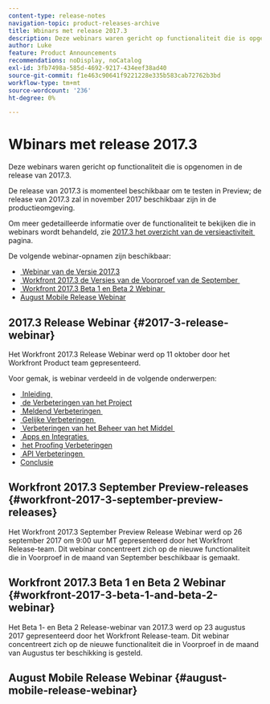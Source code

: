 ```yaml
---
content-type: release-notes
navigation-topic: product-releases-archive
title: Wbinars met release 2017.3
description: Deze webinars waren gericht op functionaliteit die is opgenomen in de release van 2017.3.
author: Luke
feature: Product Announcements
recommendations: noDisplay, noCatalog
exl-id: 3fb7498a-585d-4692-9217-434eef38ad40
source-git-commit: f1e463c90641f9221228e335b583cab72762b3bd
workflow-type: tm+mt
source-wordcount: '236'
ht-degree: 0%

---
```


# Wbinars met release 2017.3

Deze webinars waren gericht op functionaliteit die is opgenomen in de release van 2017.3. 

De release van 2017.3 is momenteel beschikbaar om te testen in Preview; de release van 2017.3 zal in november 2017 beschikbaar zijn in de productieomgeving.

Om meer gedetailleerde informatie over de functionaliteit te bekijken die in webinars wordt behandeld, zie [&#x200B; 2017.3 het overzicht van de versieactiviteit &#x200B;](../../../../product-announcements/product-releases/quarterly-release-archive/2017.3-release-activity/2017-3-release-activity-overview.md) pagina.

De volgende webinar-opnamen zijn beschikbaar:

* [&#x200B; Webinar van de Versie 2017.3 &#x200B;](#2017-3-release-webinar)
* [&#x200B; Workfront 2017.3 de Versies van de Voorproef van de September &#x200B;](#workfront-2017-3-september-preview-releases)
* [&#x200B; Workfront 2017.3 Beta 1 en Beta 2 Webinar &#x200B;](#workfront-2017-3-beta-1-and-beta-2-webinar)
* [August Mobile Release Webinar](#august-mobile-release-webinar)

## 2017.3 Release Webinar {#2017-3-release-webinar}

Het Workfront 2017.3 Release Webinar werd op 11 oktober door het Workfront Product team gepresenteerd.  

Voor gemak, is webinar verdeeld in de volgende onderwerpen:

* [&#x200B; Inleiding &#x200B;](#introduction)
* [&#x200B; de Verbeteringen van het Project &#x200B;](#project-enhancements)
* [&#x200B; Meldend Verbeteringen &#x200B;](#reporting-enhancements)
* [&#x200B; Gelijke Verbeteringen &#x200B;](#agile-enhancements)
* [&#x200B; Verbeteringen van het Beheer van het Middel &#x200B;](#resource-management-enhancements)
* [&#x200B; Apps en Integraties &#x200B;](#apps-and-integrations)
* [&#x200B; het Proofing Verbeteringen &#x200B;](#proofing-enhancements)
* [&#x200B; API Verbeteringen &#x200B;](#api-enhancements)
* [Conclusie](#conclusion)

## Workfront 2017.3 September Preview-releases {#workfront-2017-3-september-preview-releases}

Het Workfront 2017.3 September Preview Release Webinar werd op 26 september 2017 om 9:00 uur MT gepresenteerd door het Workfront Release-team. Dit webinar concentreert zich op de nieuwe functionaliteit die in Voorproef in de maand van September beschikbaar is gemaakt.

## Workfront 2017.3 Beta 1 en Beta 2 Webinar {#workfront-2017-3-beta-1-and-beta-2-webinar}

Het Beta 1- en Beta 2 Release-webinar van 2017.3 werd op 23 augustus 2017 gepresenteerd door het Workfront Release-team. Dit webinar concentreert zich op de nieuwe functionaliteit die in Voorproef in de maand van Augustus ter beschikking is gesteld.

## August Mobile Release Webinar {#august-mobile-release-webinar}
